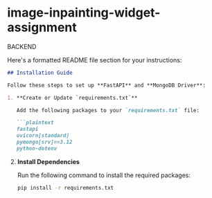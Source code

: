 # image-inpainting-widget-assignment

BACKEND

Here's a formatted README file section for your instructions: 

```markdown
## Installation Guide

Follow these steps to set up **FastAPI** and **MongoDB Driver**:

1. **Create or Update `requirements.txt`**

   Add the following packages to your `requirements.txt` file:

   ```plaintext
   fastapi
   uvicorn[standard]
   pymongo[srv]==3.12
   python-dotenv
   ```

2. **Install Dependencies**

   Run the following command to install the required packages:

   ```bash
   pip install -r requirements.txt
   ```

